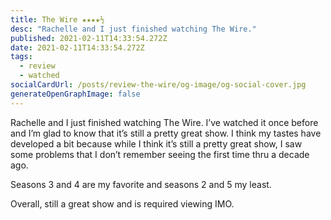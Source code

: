 ```yaml
---
title: The Wire ★★★★½
desc: "Rachelle and I just finished watching The Wire."
published: 2021-02-11T14:33:54.272Z
date: 2021-02-11T14:33:54.272Z
tags:
  - review
  - watched
socialCardUrl: /posts/review-the-wire/og-image/og-social-cover.jpg
generateOpenGraphImage: false
---
```

Rachelle and I just finished watching The Wire. I’ve watched it once before and I’m glad to know that it’s still a pretty great show. I think my tastes have developed a bit because while I think it’s still a pretty great show, I saw some problems that I don’t remember seeing the first time thru a decade ago.

Seasons 3 and 4 are my favorite and seasons 2 and 5 my least.

Overall, still a great show and is required viewing IMO.


